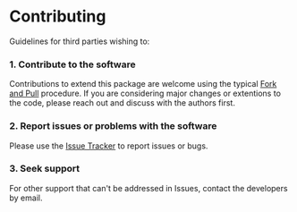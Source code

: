 # Contributing
Guidelines for third parties wishing to:

### 1. Contribute to the software
Contributions to extend this package are welcome using the typical [Fork and Pull](https://docs.github.com/en/get-started/quickstart/contributing-to-projects) procedure. If you are considering major changes or extentions to the code, please reach out and discuss with the authors first.

### 2. Report issues or problems with the software
Please use the [Issue Tracker](https://github.com/kassalgroup/dKMC.jl/issues>) to report issues or bugs.

### 3. Seek support
For other support that can't be addressed in Issues, contact the developers by email.